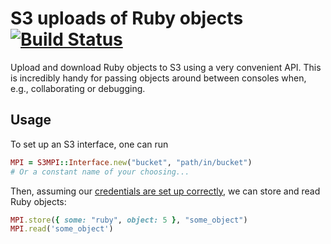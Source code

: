 S3 uploads of Ruby objects [![Build Status](https://travis-ci.org/robertzk/s3mpi-ruby.svg?branch=master)](https://travis-ci.org/robertzk/s3mpi-ruby)
===========

Upload and download Ruby objects to S3 using a very convenient API.
This is incredibly handy for passing objects around between consoles when, e.g.,
collaborating or debugging.

Usage
-----

To set up an S3 interface, one can run

```ruby
MPI = S3MPI::Interface.new("bucket", "path/in/bucket")
# Or a constant name of your choosing...
```

Then, assuming our [credentials are set up correctly](https://aws.amazon.com/articles/8621639827664165),
we can store and read Ruby objects:

```ruby
MPI.store({ some: "ruby", object: 5 }, "some_object")
MPI.read('some_object')
```
